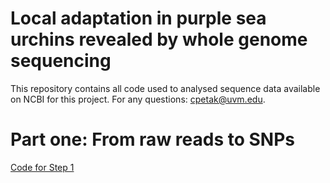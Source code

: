 # Local adaptation in purple sea urchins revealed by whole genome sequencing

This repository contains all code used to analysed sequence data available on NCBI for this project. For any questions: cpetak@uvm.edu.

# Part one: From raw reads to SNPs

[Code for Step 1](https://github.com/Cpetak/urchin_adaptation/blob/main/Step1.md)
